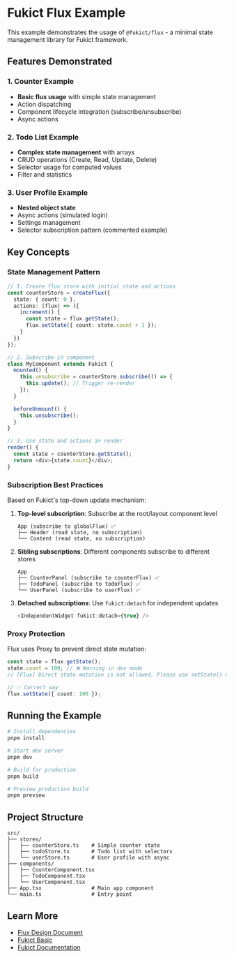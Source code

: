 # Fukict Flux Example

This example demonstrates the usage of `@fukict/flux` - a minimal state management library for Fukict framework.

## Features Demonstrated

### 1. Counter Example

- **Basic flux usage** with simple state management
- Action dispatching
- Component lifecycle integration (subscribe/unsubscribe)
- Async actions

### 2. Todo List Example

- **Complex state management** with arrays
- CRUD operations (Create, Read, Update, Delete)
- Selector usage for computed values
- Filter and statistics

### 3. User Profile Example

- **Nested object state**
- Async actions (simulated login)
- Settings management
- Selector subscription pattern (commented example)

## Key Concepts

### State Management Pattern

```typescript
// 1. Create flux store with initial state and actions
const counterStore = createFlux({
  state: { count: 0 },
  actions: (flux) => ({
    increment() {
      const state = flux.getState();
      flux.setState({ count: state.count + 1 });
    }
  })
});

// 2. Subscribe in component
class MyComponent extends Fukict {
  mounted() {
    this.unsubscribe = counterStore.subscribe(() => {
      this.update(); // Trigger re-render
    });
  }

  beforeUnmount() {
    this.unsubscribe();
  }
}

// 3. Use state and actions in render
render() {
  const state = counterStore.getState();
  return <div>{state.count}</div>;
}
```

### Subscription Best Practices

Based on Fukict's top-down update mechanism:

1. **Top-level subscription**: Subscribe at the root/layout component level

   ```
   App (subscribe to globalFlux) ✅
   ├── Header (read state, no subscription)
   └── Content (read state, no subscription)
   ```

2. **Sibling subscriptions**: Different components subscribe to different stores

   ```
   App
   ├── CounterPanel (subscribe to counterFlux) ✅
   ├── TodoPanel (subscribe to todoFlux) ✅
   └── UserPanel (subscribe to userFlux) ✅
   ```

3. **Detached subscriptions**: Use `fukict:detach` for independent updates
   ```typescript
   <IndependentWidget fukict:detach={true} />
   ```

### Proxy Protection

Flux uses Proxy to prevent direct state mutation:

```typescript
const state = flux.getState();
state.count = 100; // ❌ Warning in dev mode
// [Flux] Direct state mutation is not allowed. Please use setState() method.

// ✅ Correct way
flux.setState({ count: 100 });
```

## Running the Example

```bash
# Install dependencies
pnpm install

# Start dev server
pnpm dev

# Build for production
pnpm build

# Preview production build
pnpm preview
```

## Project Structure

```
src/
├── stores/
│   ├── counterStore.ts    # Simple counter state
│   ├── todoStore.ts       # Todo list with selectors
│   └── userStore.ts       # User profile with async
├── components/
│   ├── CounterComponent.tsx
│   ├── TodoComponent.tsx
│   └── UserComponent.tsx
├── App.tsx                # Main app component
└── main.ts                # Entry point
```

## Learn More

- [Flux Design Document](../../packages/flux/docs/DESIGN.md)
- [Fukict Basic](../../packages/basic/README.md)
- [Fukict Documentation](../../README.md)
